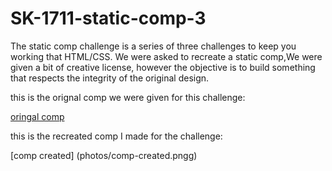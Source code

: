 # SK-1711-static-comp-3

The static comp challenge is a series of three challenges to keep you working that HTML/CSS. We were asked to recreate a static comp,We were given a bit of creative license, however the objective is to build something that respects the integrity of the original design.

this is the orignal comp we were given for this challenge:

[oringal comp](photos/original-comp.png)

this is the recreated comp I made for the challenge:

[comp created] (photos/comp-created.pngg)

